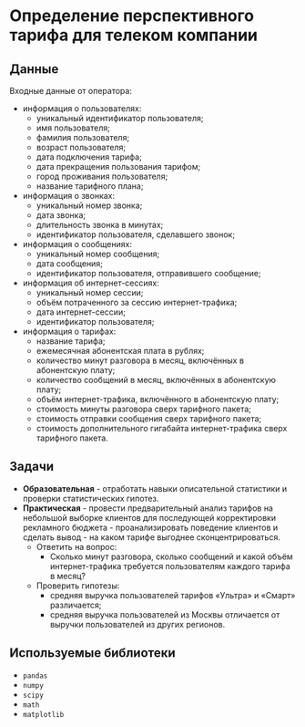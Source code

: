 # Определение перспективного тарифа для телеком компании

## Данные
Входные данные от оператора:
- информация о пользователях:
    - уникальный идентификатор пользователя;
    - имя пользователя;
    - фамилия пользователя;
    - возраст пользователя;
    - дата подключения тарифа;
    - дата прекращения пользования тарифом;
    - город проживания пользователя;
    - название тарифного плана;
- информация о звонках:
    - уникальный номер звонка;
    - дата звонка;
    - длительность звонка в минутах;
    - идентификатор пользователя, сделавшего звонок;
- информация о сообщениях:
    - уникальный номер сообщения;
    - дата сообщения;
    - идентификатор пользователя, отправившего сообщение;
- информация об интернет-сессиях:
    - уникальный номер сессии;
    - объём потраченного за сессию интернет-трафика;
    - дата интернет-сессии;
    - идентификатор пользователя;
- информация о тарифах:
    - название тарифа;
    - ежемесячная абонентская плата в рублях;
    - количество минут разговора в месяц, включённых в абонентскую плату;
    - количество сообщений в месяц, включённых в абонентскую плату;
    - объём интернет-трафика, включённого в абонентскую плату;
    - стоимость минуты разговора сверх тарифного пакета;
    - стоимость отправки сообщения сверх тарифного пакета;
    - стоимость дополнительного гигабайта интернет-трафика сверх тарифного пакета.

## Задачи
- **Образовательная** - отработать навыки описательной статистики и проверки статистических гипотез.
- **Практическая** - провести предварительный анализ тарифов на небольшой выборке клиентов для последующей корректировки рекламного бюджета - проанализировать поведение клиентов и сделать вывод - на каком тарифе выгоднее сконцентрироваться.
    - Ответить на вопрос:
        - Сколько минут разговора, сколько сообщений и какой объём интернет-трафика требуется пользователям каждого тарифа в месяц?
    - Проверить гипотезы:
        - средняя выручка пользователей тарифов «Ультра» и «Смарт» различается;
        - средняя выручка пользователей из Москвы отличается от выручки пользователей из других регионов.

## Используемые библиотеки
- `pandas`
- `numpy`
- `scipy`
- `math`
- `matplotlib`